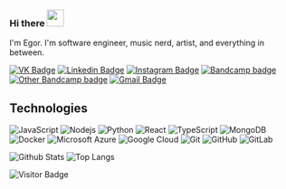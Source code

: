 ### Hi there <img src="https://raw.githubusercontent.com/MartinHeinz/MartinHeinz/master/wave.gif" width="30px">


I'm Egor.
I'm software engineer, music nerd, artist, and everything in between.

[![VK Badge](https://img.shields.io/badge/-Egor_Dunaev-blue?style=flat-square&logo=VK&logoColor=white&link=https://vk.com/thewwer)](https://vk.com/thewwer)
[![Linkedin Badge](https://img.shields.io/badge/-Egor_Dunaev-blue?style=flat-square&logo=Linkedin&logoColor=white&link=https://www.linkedin.com/in/egordunaev/)](https://www.linkedin.com/in/egordunaev/)
[![Instagram Badge](https://img.shields.io/badge/-Egor_Dunaev-orange?style=flat-square&logo=instagram&logoColor=white&link=https://www.instagram.com/egordu/)](https://www.instagram.com/egordu/)
[![Bandcamp badge](https://img.shields.io/badge/-electronic_music-black?style=flat-square&logo=bandcamp&logoColor=#408294&link=https://thewwer.bandcamp.com/)](https://thewwer.bandcamp.com/)
[![Other Bandcamp badge](https://img.shields.io/badge/-ambient_music-black?style=flat-square&logo=bandcamp&logoColor=#408294&link=https://fromnothing.bandcamp.com/)](https://fromnothing.bandcamp.com/)
[![Gmail Badge](https://img.shields.io/badge/-egodunaev@gmail.com-c14438?style=flat-square&logo=Gmail&logoColor=white&link=mailto:egodunaev@gmail.com)](mailto:egodunaev@gmail.com)

## Technologies

![JavaScript](https://img.shields.io/badge/-JavaScript-black?style=flat-square&logo=javascript)
![Nodejs](https://img.shields.io/badge/-Nodejs-black?style=flat-square&logo=Node.js)
![Python](https://img.shields.io/badge/-Python-black?style=flat-square&logo=Python)
![React](https://img.shields.io/badge/-React-black?style=flat-square&logo=react)
![TypeScript](https://img.shields.io/badge/-TypeScript-black?style=flat-square&logo=typescript)
![MongoDB](https://img.shields.io/badge/-MongoDB-black?style=flat-square&logo=mongodb)
![Docker](https://img.shields.io/badge/-Docker-black?style=flat-square&logo=docker)
![Microsoft Azure](https://img.shields.io/badge/Microsoft%20Azure-black?style=flat-square&logo=microsoft-azure)
![Google Cloud](https://img.shields.io/badge/Google%20Cloud-black?style=flat-square&logo=google-cloud)
![Git](https://img.shields.io/badge/-Git-black?style=flat-square&logo=git)
![GitHub](https://img.shields.io/badge/-GitHub-black?style=flat-square&logo=github)
![GitLab](https://img.shields.io/badge/-GitLab-black?style=flat-square&logo=gitlab)

![Github Stats](https://github-readme-stats.vercel.app/api?username=egordunaev&count_private=true&show_icons=true&include_all_commits=true)
![Top Langs](https://github-readme-stats.vercel.app/api/top-langs/?username=egordunaev&hide=TeX&layout=compact)

![Visitor Badge](https://visitor-badge.laobi.icu/badge?page_id=egordunaev)
